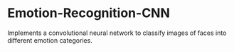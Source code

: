 # Emotion-Recognition-CNN
Implements a convolutional neural network to classify images of faces into different emotion categories. 
